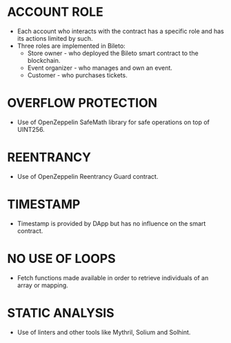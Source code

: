 # ACCOUNT ROLE

- Each account who interacts with the contract has a specific role and has its actions limited by such.
- Three roles are implemented in Bileto:
  - Store owner - who deployed the Bileto smart contract to the blockchain.
  - Event organizer - who manages and own an event.
  - Customer - who purchases tickets.

# OVERFLOW PROTECTION

- Use of OpenZeppelin SafeMath library for safe operations on top of UINT256.

# REENTRANCY

- Use of OpenZeppelin Reentrancy Guard contract.

# TIMESTAMP

- Timestamp is provided by DApp but has no influence on the smart contract.

# NO USE OF LOOPS

- Fetch functions made available in order to retrieve individuals of an array or mapping.

# STATIC ANALYSIS

- Use of linters and other tools like Mythril, Solium and Solhint.
